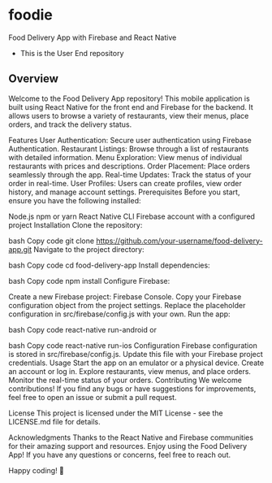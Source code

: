 # foodie
Food Delivery App with Firebase and React Native
- This is the User End repository
## Overview
Welcome to the Food Delivery App repository! This mobile application is built using React Native for the front end and Firebase for the backend. It allows users to browse a variety of restaurants, view their menus, place orders, and track the delivery status.

Features
User Authentication: Secure user authentication using Firebase Authentication.
Restaurant Listings: Browse through a list of restaurants with detailed information.
Menu Exploration: View menus of individual restaurants with prices and descriptions.
Order Placement: Place orders seamlessly through the app.
Real-time Updates: Track the status of your order in real-time.
User Profiles: Users can create profiles, view order history, and manage account settings.
Prerequisites
Before you start, ensure you have the following installed:

Node.js
npm or yarn
React Native CLI
Firebase account with a configured project
Installation
Clone the repository:

bash
Copy code
git clone https://github.com/your-username/food-delivery-app.git
Navigate to the project directory:

bash
Copy code
cd food-delivery-app
Install dependencies:

bash
Copy code
npm install
Configure Firebase:

Create a new Firebase project: Firebase Console.
Copy your Firebase configuration object from the project settings.
Replace the placeholder configuration in src/firebase/config.js with your own.
Run the app:

bash
Copy code
react-native run-android
or

bash
Copy code
react-native run-ios
Configuration
Firebase configuration is stored in src/firebase/config.js. Update this file with your Firebase project credentials.
Usage
Start the app on an emulator or a physical device.
Create an account or log in.
Explore restaurants, view menus, and place orders.
Monitor the real-time status of your orders.
Contributing
We welcome contributions! If you find any bugs or have suggestions for improvements, feel free to open an issue or submit a pull request.

License
This project is licensed under the MIT License - see the LICENSE.md file for details.

Acknowledgments
Thanks to the React Native and Firebase communities for their amazing support and resources.
Enjoy using the Food Delivery App! If you have any questions or concerns, feel free to reach out.

Happy coding! 🚀






